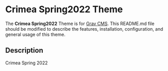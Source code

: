 # Crimea Spring2022 Theme

The **Crimea Spring2022** Theme is for [Grav CMS](http://github.com/getgrav/grav).  This README.md file should be modified to describe the features, installation, configuration, and general usage of this theme.

## Description

Crimea Spring 2022
